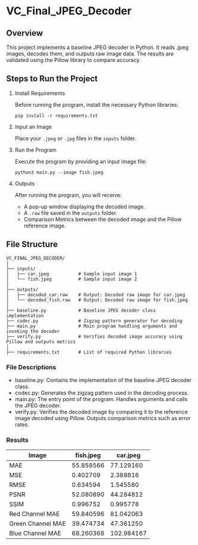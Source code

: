 # VC_Final_JPEG_Decoder

## Overview

This project implements a baseline JPEG decoder in Python. It reads .jpeg images, decodes them, and outputs raw image data. The results are validated using the Pillow library to compare accuracy.

## Steps to Run the Project

1. Install Requirements

    Before running the program, install the necessary Python libraries:

    ```
    pip install -r requirements.txt
    ```

2. Input an Image

    Place your `.jpeg` or `.jpg` files in the `inputs` folder.

3. Run the Program

    Execute the program by providing an input image file:

    ```
    python3 main.py --image fish.jpeg
    ```

4. Outputs

    After running the program, you will receive:

    - A pop-up window displaying the decoded image.
    - A `.raw` file saved in the `outputs` folder.
    - Comparison Metrics between the decoded image and the Pillow reference image.


## File Structure

```
VC_FINAL_JPEG_DECODER/
│
├── inputs/
│   ├── car.jpeg           # Sample input image 1
│   └── fish.jpeg          # Sample input image 2
│
├── outputs/
│   ├── decoded_car.raw    # Output: Decoded raw image for car.jpeg
│   └── decoded_fish.raw   # Output: Decoded raw image for fish.jpeg
│
├── baseline.py            # Baseline JPEG decoder class implementation
├── codec.py               # Zigzag pattern generator for decoding
├── main.py                # Main program handling arguments and invoking the decoder
├── verify.py              # Verifies decoded image accuracy using Pillow and outputs metrics
│
├── requirements.txt       # List of required Python libraries
```

### File Descriptions
- baseline.py: Contains the implementation of the baseline JPEG decoder class.
- codec.py: Generates the zigzag pattern used in the decoding process.
- main.py: The entry point of the program. Handles arguments and calls the JPEG decoder.
- verify.py: Verifies the decoded image by comparing it to the reference image decoded using Pillow. Outputs comparison metrics such as error rates.


### Results


| Image | fish.jpeg | car.jpeg |
| -------- | -------- | -------- |
| MAE      | 55.858566 | 77.129160 | 
| MSE        | 0.402709  | 2.388816 | 
| RMSE       | 0.634594  | 1.545580 |
| PSNR       | 52.080890 | 44.284812 | 
| SSIM       | 0.996752  | 0.995778 |
| Red Channel MAE    | 59.840596  | 81.042063 | 
| Green Channel MAE  | 39.474734  | 47.361250 | 
| Blue Channel MAE   | 68.260368  | 102.984167 |
